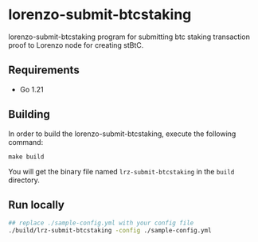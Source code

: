 # lorenzo-submit-btcstaking

lorenzo-submit-btcstaking program for submitting btc staking transaction proof to Lorenzo node for creating stBtC.

## Requirements
- Go 1.21

## Building
In order to build the lorenzo-submit-btcstaking, execute the following command:
```shell
make build
```
You will get the binary file named `lrz-submit-btcstaking` in the `build` directory.

## Run locally
```sh       
## replace ./sample-config.yml with your config file
./build/lrz-submit-btcstaking -config ./sample-config.yml
```
